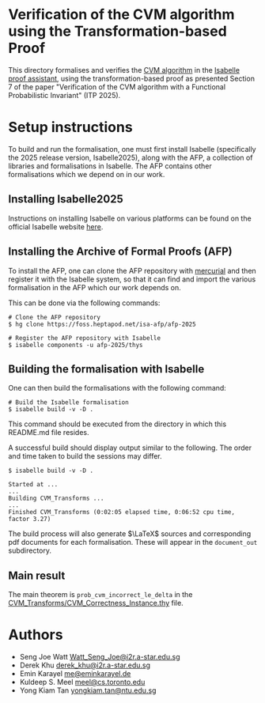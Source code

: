 # Verification of the CVM algorithm using the Transformation-based Proof

This directory formalises and verifies the
[CVM algorithm](https://arxiv.org/abs/2301.10191)
in the [Isabelle proof assistant](https://isabelle.in.tum.de/),
using the transformation-based proof as presented Section 7 of the paper
"Verification of the CVM algorithm with a Functional Probabilistic Invariant" (ITP 2025).

# Setup instructions

To build and run the formalisation, one must first install Isabelle
(specifically the 2025 release version, Isabelle2025), along with the AFP,
a collection of libraries and formalisations in Isabelle.
The AFP contains other formalisations which we depend on in our work.

## Installing Isabelle2025

Instructions on installing Isabelle on various platforms can be found on the official
Isabelle website [here](https://isabelle.in.tum.de/installation.html).

## Installing the Archive of Formal Proofs (AFP)

To install the AFP, one can clone the AFP repository with
[mercurial](https://www.mercurial-scm.org/)
and then register it with the Isabelle system, so that it can find and import
the various formalisation in the AFP which our work depends on.

This can be done via the following commands:

```shell
# Clone the AFP repository
$ hg clone https://foss.heptapod.net/isa-afp/afp-2025

# Register the AFP repository with Isabelle
$ isabelle components -u afp-2025/thys
```

## Building the formalisation with Isabelle

One can then build the formalisations with the following command:

```shell
# Build the Isabelle formalisation
$ isabelle build -v -D .
```
This command should be executed from the directory in which this README.md file resides.

A successful build should display output similar to the following.
The order and time taken to build the sessions may differ.

```shell
$ isabelle build -v -D .

Started at ...
...
Building CVM_Transforms ...
...
Finished CVM_Transforms (0:02:05 elapsed time, 0:06:52 cpu time, factor 3.27)
```

The build process will also generate $\LaTeX$ sources and corresponding pdf documents for
each formalisation.
These will appear in the `document_out` subdirectory.

## Main result
The main theorem is `prob_cvm_incorrect_le_delta` in the [CVM_Transforms/CVM_Correctness_Instance.thy](CVM_Transforms/CVM_Correctness_Instance.thy) file.

# Authors
* Seng Joe Watt <Watt_Seng_Joe@i2r.a-star.edu.sg>
* Derek Khu <derek_khu@i2r.a-star.edu.sg>
* Emin Karayel <me@eminkarayel.de>
* Kuldeep S. Meel <meel@cs.toronto.edu>
* Yong Kiam Tan <yongkiam.tan@ntu.edu.sg>

